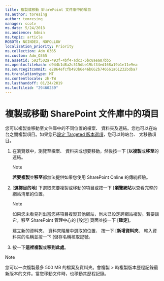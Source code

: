 ```yaml
---
title: 複製或移動 SharePoint 文件庫中的項目
ms.author: toresing
author: tomresing
manager: scotv
ms.date: 5/24/2018
ms.audience: Admin
ms.topic: article
ROBOTS: NOINDEX, NOFOLLOW
localization_priority: Priority
ms.collection: Adm_O365
ms.custom: Adm_O365
ms.assetid: 592f502a-493f-4bf4-adc3-5bc8aea87bb5
ms.openlocfilehash: d944b1d8a2c515dbe19bf34ed168a19b1e11e9ea
ms.sourcegitcommit: e2864efcfb493b6e46b662b746661a61232bdba7
ms.translationtype: MT
ms.contentlocale: zh-TW
ms.lasthandoff: 01/24/2019
ms.locfileid: "29460239"
---
```

# <a name="copy-or-move-items-in-a-sharepoint-document-library"></a>複製或移動 SharePoint 文件庫中的項目

您可以複製並移動至文件庫中的不同位置的檔案、 資料夾及連結。您也可以在站台之間複製項目。如果您已[設定 Targeted 版本選項](https://go.microsoft.com/fwlink/?linkid=622980)，您可以跨站台、 太移動項目。
  
1. 在瀏覽器中，瀏覽至檔案、 資料夾或想要移動，然後按一下 [**以複製**或**移至**的連結。
    
    > [!NOTE]
    > **若要複製**並**移至**都無法提供如果您使用 SharePoint Online 的傳統經驗。 
  
2. [**選擇目的地**] 下選取您要複製或移動的項目或按一下 [**瀏覽網站**以查看完整的網站清單的位置。 
    
    > [!NOTE]
    > 如果您未看見列出當您將項目複製其他網站，尚未已設定跨網站複製。若要讓它，移至 SharePoint 管理中心的 [設定] 頁面並按一下 [**確定]**。 
  
    建立新的資料夾、 資料夾階層中選取的位置、 按一下 [**新增資料夾**、 輸入資料夾的名稱並按一下 [儲存名稱核取記號。
    
3. 按一下**這裡複製**或**移到此處**。
    
> [!NOTE]
>  您可以一次複製最多 500 MB 的檔案及資料夾。會複製 > 時複製版本歷程記錄最新版本的文件。當您移動文件時，也移動其歷程記錄。 
  

